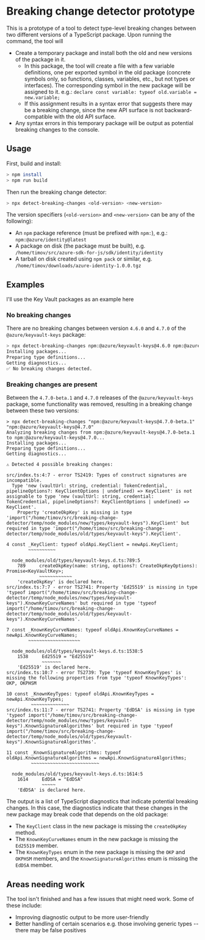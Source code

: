 # Breaking change detector prototype

This is a prototype of a tool to detect type-level breaking changes between two different versions of a TypeScript package. Upon running the command, the tool will
- Create a temporary package and install both the old and new versions of the package in it.
  - In this package, the tool will create a file with a few variable definitions, one per exported symbol in the old package (concrete symbols only, so functions, classes, variables, etc., but not types or interfaces). The corresponding symbol in the new package will be assigned to it. e.g.: `declare const variable: typeof old.variable = new.variable;`
  - If this assignment results in a syntax error that suggests there may be a breaking change, since the new API surface is not backward-compatible with the old API surface.
- Any syntax errors in this temporary package will be output as potential breaking changes to the console.

## Usage

First, build and install:
```sh
> npm install
> npm run build
```

Then run the breaking change detector:
```sh
> npx detect-breaking-changes <old-version> <new-version>
```

The version specifiers (`<old-version>` and `<new-version>` can be any of the following):
- An `npm` package reference (must be prefixed with `npm:`), e.g.: `npm:@azure/identity@latest`
- A package on disk (the package must be built), e.g. `/home/timov/src/azure-sdk-for-js/sdk/identity/identity`
- A tarball on disk created using `npm pack` or similar, e.g. `/home/timov/downloads/azure-identity-1.0.0.tgz`

## Examples

I'll use the Key Vault packages as an example here

### No breaking changes

There are no breaking changes between version `4.6.0` and `4.7.0` of the `@azure/keyvault-keys` package:

```sh
> npx detect-breaking-changes npm:@azure/keyvault-keys@4.6.0 npm:@azure/keyvault-keys@4.7.0
Installing packages...
Preparing type definitions...
Getting diagnostics...
✅ No breaking changes detected.
```

### Breaking changes are present

Between the `4.7.0-beta.1` and `4.7.0` releases of the `@azure/keyvault-keys` package, some functionality was removed, resulting in a breaking change between these two versions:

```
> npx detect-breaking-changes "npm:@azure/keyvault-keys@4.7.0-beta.1" "npm:@azure/keyvault-keys@4.7.0"
Analyzing breaking changes from npm:@azure/keyvault-keys@4.7.0-beta.1 to npm:@azure/keyvault-keys@4.7.0...
Installing packages...
Preparing type definitions...
Getting diagnostics...

⚠️ Detected 4 possible breaking changes:

src/index.ts:4:7 - error TS2419: Types of construct signatures are incompatible.
  Type 'new (vaultUrl: string, credential: TokenCredential, pipelineOptions?: KeyClientOptions | undefined) => KeyClient' is not assignable to type 'new (vaultUrl: string, credential: TokenCredential, pipelineOptions?: KeyClientOptions | undefined) => KeyClient'.
    Property 'createOkpKey' is missing in type 'import("/home/timov/src/breaking-change-detector/temp/node_modules/new/types/keyvault-keys").KeyClient' but required in type 'import("/home/timov/src/breaking-change-detector/temp/node_modules/old/types/keyvault-keys").KeyClient'.

4 const _KeyClient: typeof oldApi.KeyClient = newApi.KeyClient;
        ~~~~~~~~~~

  node_modules/old/types/keyvault-keys.d.ts:789:5
    789     createOkpKey(name: string, options?: CreateOkpKeyOptions): Promise<KeyVaultKey>;
            ~~~~~~~~~~~~
    'createOkpKey' is declared here.
src/index.ts:7:7 - error TS2741: Property 'Ed25519' is missing in type 'typeof import("/home/timov/src/breaking-change-detector/temp/node_modules/new/types/keyvault-keys").KnownKeyCurveNames' but required in type 'typeof import("/home/timov/src/breaking-change-detector/temp/node_modules/old/types/keyvault-keys").KnownKeyCurveNames'.

7 const _KnownKeyCurveNames: typeof oldApi.KnownKeyCurveNames = newApi.KnownKeyCurveNames;
        ~~~~~~~~~~~~~~~~~~~

  node_modules/old/types/keyvault-keys.d.ts:1538:5
    1538     Ed25519 = "Ed25519"
             ~~~~~~~
    'Ed25519' is declared here.
src/index.ts:10:7 - error TS2739: Type 'typeof KnownKeyTypes' is missing the following properties from type 'typeof KnownKeyTypes': OKP, OKPHSM

10 const _KnownKeyTypes: typeof oldApi.KnownKeyTypes = newApi.KnownKeyTypes;
         ~~~~~~~~~~~~~~
src/index.ts:11:7 - error TS2741: Property 'EdDSA' is missing in type 'typeof import("/home/timov/src/breaking-change-detector/temp/node_modules/new/types/keyvault-keys").KnownSignatureAlgorithms' but required in type 'typeof import("/home/timov/src/breaking-change-detector/temp/node_modules/old/types/keyvault-keys").KnownSignatureAlgorithms'.

11 const _KnownSignatureAlgorithms: typeof oldApi.KnownSignatureAlgorithms = newApi.KnownSignatureAlgorithms;
         ~~~~~~~~~~~~~~~~~~~~~~~~~

  node_modules/old/types/keyvault-keys.d.ts:1614:5
    1614     EdDSA = "EdDSA"
             ~~~~~
    'EdDSA' is declared here.
```

The output is a list of TypeScript diagnostics that indicate potential breaking changes. In this case, the diagnostics indicate that these changes in the new package may break code that depends on the old package:
- The `KeyClient` class in the new package is missing the `createOkpKey` method.
- The `KnownKeyCurveNames` enum in the new package is missing the `Ed25519` member.
- The `KnownKeyTypes` enum in the new package is missing the `OKP` and `OKPHSM` members, and the `KnownSignatureAlgorithms` enum is missing the `EdDSA` member.

## Areas needing work

The tool isn't finished and has a few issues that might need work. Some of these include:
- Improving diagnostic output to be more user-friendly
- Better handling of certain scenarios e.g. those involving generic types -- there may be false positives 